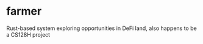 # farmer
Rust-based system exploring opportunities in DeFi land, also happens to be a CS128H project
